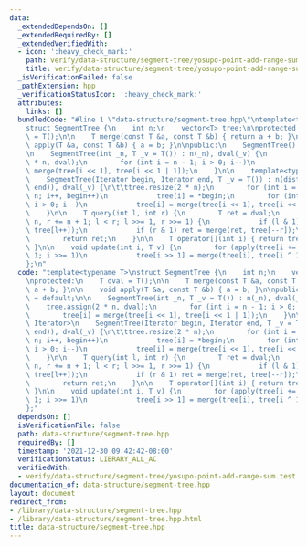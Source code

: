 ```yaml
---
data:
  _extendedDependsOn: []
  _extendedRequiredBy: []
  _extendedVerifiedWith:
  - icon: ':heavy_check_mark:'
    path: verify/data-structure/segment-tree/yosupo-point-add-range-sum.test.cpp
    title: verify/data-structure/segment-tree/yosupo-point-add-range-sum.test.cpp
  _isVerificationFailed: false
  _pathExtension: hpp
  _verificationStatusIcon: ':heavy_check_mark:'
  attributes:
    links: []
  bundledCode: "#line 1 \"data-structure/segment-tree.hpp\"\ntemplate<typename T>\n\
    struct SegmentTree {\n    int n;\n    vector<T> tree;\n\nprotected:\n    T dval\
    \ = T();\n\n    T merge(const T &a, const T &b) { return a + b; }\n\n    void\
    \ apply(T &a, const T &b) { a = b; }\n\npublic:\n    SegmentTree() = default;\n\
    \n    SegmentTree(int _n, T _v = T()) : n(_n), dval(_v) {\n        tree.assign(2\
    \ * n, dval);\n        for (int i = n - 1; i > 0; i--)\n            tree[i] =\
    \ merge(tree[i << 1], tree[i << 1 | 1]);\n    }\n\n    template<typename Iterator>\n\
    \    SegmentTree(Iterator begin, Iterator end, T _v = T()) : n(distance(begin,\
    \ end)), dval(_v) {\n\t\ttree.resize(2 * n);\n        for (int i = n; i < 2 *\
    \ n; i++, begin++)\n            tree[i] = *begin;\n        for (int i = n - 1;\
    \ i > 0; i--)\n            tree[i] = merge(tree[i << 1], tree[i << 1 | 1]);\n\
    \    }\n\n    T query(int l, int r) {\n        T ret = dval;\n        for (l +=\
    \ n, r += n + 1; l < r; l >>= 1, r >>= 1) {\n            if (l & 1) ret = merge(ret,\
    \ tree[l++]);\n            if (r & 1) ret = merge(ret, tree[--r]);\n        }\n\
    \        return ret;\n    }\n\n    T operator[](int i) { return tree[i += n];\
    \ }\n\n    void update(int i, T v) {\n        for (apply(tree[i += n], v); i >\
    \ 1; i >>= 1)\n            tree[i >> 1] = merge(tree[i], tree[i ^ 1]);\n    }\n\
    };\n"
  code: "template<typename T>\nstruct SegmentTree {\n    int n;\n    vector<T> tree;\n\
    \nprotected:\n    T dval = T();\n\n    T merge(const T &a, const T &b) { return\
    \ a + b; }\n\n    void apply(T &a, const T &b) { a = b; }\n\npublic:\n    SegmentTree()\
    \ = default;\n\n    SegmentTree(int _n, T _v = T()) : n(_n), dval(_v) {\n    \
    \    tree.assign(2 * n, dval);\n        for (int i = n - 1; i > 0; i--)\n    \
    \        tree[i] = merge(tree[i << 1], tree[i << 1 | 1]);\n    }\n\n    template<typename\
    \ Iterator>\n    SegmentTree(Iterator begin, Iterator end, T _v = T()) : n(distance(begin,\
    \ end)), dval(_v) {\n\t\ttree.resize(2 * n);\n        for (int i = n; i < 2 *\
    \ n; i++, begin++)\n            tree[i] = *begin;\n        for (int i = n - 1;\
    \ i > 0; i--)\n            tree[i] = merge(tree[i << 1], tree[i << 1 | 1]);\n\
    \    }\n\n    T query(int l, int r) {\n        T ret = dval;\n        for (l +=\
    \ n, r += n + 1; l < r; l >>= 1, r >>= 1) {\n            if (l & 1) ret = merge(ret,\
    \ tree[l++]);\n            if (r & 1) ret = merge(ret, tree[--r]);\n        }\n\
    \        return ret;\n    }\n\n    T operator[](int i) { return tree[i += n];\
    \ }\n\n    void update(int i, T v) {\n        for (apply(tree[i += n], v); i >\
    \ 1; i >>= 1)\n            tree[i >> 1] = merge(tree[i], tree[i ^ 1]);\n    }\n\
    };"
  dependsOn: []
  isVerificationFile: false
  path: data-structure/segment-tree.hpp
  requiredBy: []
  timestamp: '2021-12-30 09:42:42-08:00'
  verificationStatus: LIBRARY_ALL_AC
  verifiedWith:
  - verify/data-structure/segment-tree/yosupo-point-add-range-sum.test.cpp
documentation_of: data-structure/segment-tree.hpp
layout: document
redirect_from:
- /library/data-structure/segment-tree.hpp
- /library/data-structure/segment-tree.hpp.html
title: data-structure/segment-tree.hpp
---
```

